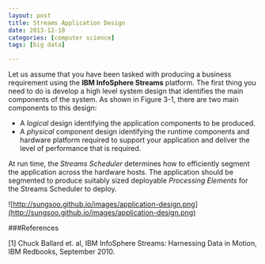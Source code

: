 ```yaml
---
layout: post
title: Streams Application Design
date: 2013-12-10
categories: [computer science]
tags: [big data]

---
```


Let us assume that you have been tasked with producing a business requirement using the **IBM InfoSphere Streams** platform. The first thing you need to do is develop a high level system design that identifies the main components of the system.
As shown in Figure 3-1, there are two main components to this design: 

 
* A *logical* design identifying the application components to be produced.  
* A *physical* component design identifying the runtime components and hardware platform required to support your application and deliver the level of performance that is required.

 
At run time, the *Streams Scheduler* determines how to efficiently segment the application across the hardware hosts. The application should be segmented to produce suitably sized deployable *Processing Elements* for the Streams Scheduler to deploy. 

![http://sungsoo.github.io/images/application-design.png](http://sungsoo.github.io/images/application-design.png)


###References

[1] Chuck Ballard et. al, IBM InfoSphere Streams: Harnessing Data in Motion, IBM Redbooks, September 2010.